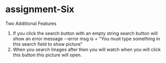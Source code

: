 # assignment-Six

Two Additional Features
1. If you click the search button with an empty string search button will show an error message
	--error msg is = "You must type something in this search field to show picture"
2. When you search Images after then you will watch <view Image button> when you will click this button this picture will open.